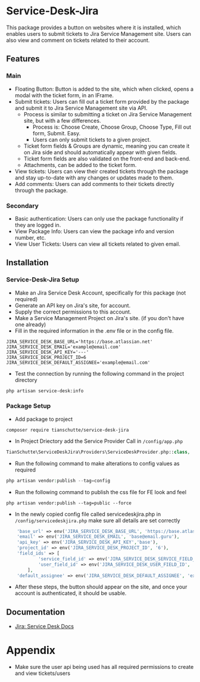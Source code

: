 
# Service-Desk-Jira

This package provides a button on websites where it is installed, which enables users to submit tickets to Jira Service Management site. Users can also view and comment on tickets related to their account.

## Features
### Main
- Floating Button: Button is added to the site, which when clicked, opens a modal with the ticket form, in an IFrame.
- Submit tickets: Users can fill out a ticket form provided by the package and submit it to Jira Service Management site via API.
  - Process is similar to submitting a ticket on Jira Service Management site, but with a few differences.
    - Process is: Choose Create, Choose Group, Choose Type, Fill out form, Submit. Easy.
    - Users can only submit tickets to a given project.
  - Ticket form fields & Groups are dynamic, meaning you can create it on Jira side and should automatically appear with given fields.
  - Ticket form fields are also validated on the front-end and back-end.
  - Attachments, can be added to the ticket form.
- View tickets: Users can view their created tickets through the package and stay up-to-date with any changes or updates made to them.
- Add comments: Users can add comments to their tickets directly through the package.
### Secondary
- Basic authentication: Users can only use the package functionality if they are logged in.
- View Package Info: Users can view the package info and version number, etc.
- View User Tickets: Users can view all tickets related to given email.

## Installation

### Service-Desk-Jira Setup
- Make an Jira Service Desk Account, specifically for this package (not required)
- Generate an API key on Jira's site, for account.
- Supply the correct permissions to this account.
- Make a Service Management Project on Jira's site. (if you don't have one already)
- Fill in the required information in the .env file or in the config file.
```dotenv
JIRA_SERVICE_DESK_BASE_URL='https://base.atlassian.net'
JIRA_SERVICE_DESK_EMAIL='example@email.com'
JIRA_SERVICE_DESK_API_KEY='---'
JIRA_SERVICE_DESK_PROJECT_ID=6
JIRA_SERVICE_DESK_DEFAULT_ASSIGNEE='example@email.com'
```
- Test the connection by running the following command in the project directory
```bash
php artisan service-desk:info
```

### Package Setup
- Add package to project 

```composer
composer require tianschutte/service-desk-jira
```

- In Project Driectory add the Service Provider Call in `/config/app.php`
```php
TianSchutte\ServiceDeskJira\Providers\ServiceDeskProvider.php::class,
```

- Run the following command to make alterations to config values as required

```php
php artisan vendor:publish --tag=config
```

- Run the following command to publish the css file for FE look and feel

```
php artisan vendor:publish --tag=public --force
```

- In the newly copied config file called servicedeskjira.php in `/config/servicedeskjira.php` make sure all details are set correctly
```php
    'base_url' => env('JIRA_SERVICE_DESK_BASE_URL', 'https://base.atlassian.net'),
    'email' => env('JIRA_SERVICE_DESK_EMAIL', 'base@email.guru'),
    'api_key' => env('JIRA_SERVICE_DESK_API_KEY','base'),
    'project_id' => env('JIRA_SERVICE_DESK_PROJECT_ID', '6'),
    'field_ids' => [
            'service_field_id' => env('JIRA_SERVICE_DESK_SERVICE_FIELD_ID', 'customfield_10051'),
            'user_field_id' => env('JIRA_SERVICE_DESK_USER_FIELD_ID', 'customfield_10003'),
        ],
    'default_assignee' => env('JIRA_SERVICE_DESK_DEFAULT_ASSIGNEE', 'example@email.com'),
```
- After these steps, the button should appear on the site, and once your account is authenticated, it should be usable.

    
## Documentation
- [Jira: Service Desk Docs](https://docs.atlassian.com/jira-servicedesk/REST/3.6.2/#servicedeskapi)

# Appendix
- Make sure the user api being used has all required permissions to create and view tickets/users
